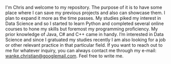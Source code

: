 I'm Chris and welcome to my repository. The purpose of it is to have some place where I can save my previous projects and also can showcase them.
I plan to expand it more as the time passes. My studies piked my interest in Data Science and so I started to learn Python and completed several
online courses to hone my skills but foremost my programming proficiency. My prior knowledge of Java, C# and C++ came in handy.
I’m interested in Data Science and since I gratuated my studies recently I am also looking for a job or other relevant practice in that particular field.
If you want to reach out to me for whatever inquiry, you can always contact me through my e-mail: wanke.christian@googlemail.com. Feel free to write me.

<!---
ChrisWan/ChrisWan is a ✨ special ✨ repository because its `README.md` (this file) appears on your GitHub profile.
You can click the Preview link to take a look at your changes.
--->
